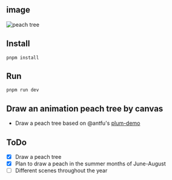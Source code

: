 ## image
![peach tree](./public/peach.gif)
## Install
```
pnpm install
```
## Run
```
pnpm run dev
```
## Draw an animation peach tree by canvas
- Draw a peach tree based on @antfu's [plum-demo](https://github.com/antfu/plum-demo)

## ToDo
- [x] Draw a peach tree
- [x] Plan to draw a peach in the summer months of June-August
- [ ] Different scenes throughout the year
